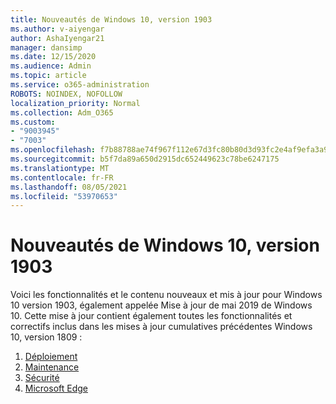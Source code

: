 ```yaml
---
title: Nouveautés de Windows 10, version 1903
ms.author: v-aiyengar
author: AshaIyengar21
manager: dansimp
ms.date: 12/15/2020
ms.audience: Admin
ms.topic: article
ms.service: o365-administration
ROBOTS: NOINDEX, NOFOLLOW
localization_priority: Normal
ms.collection: Adm_O365
ms.custom:
- "9003945"
- "7003"
ms.openlocfilehash: f7b88788ae74f967f112e67d3fc80b80d3d93fc2e4af9efa3a977d16d1d70350
ms.sourcegitcommit: b5f7da89a650d2915dc652449623c78be6247175
ms.translationtype: MT
ms.contentlocale: fr-FR
ms.lasthandoff: 08/05/2021
ms.locfileid: "53970653"
---
```

# <a name="whats-new-in-windows-10-version-1903"></a>Nouveautés de Windows 10, version 1903

Voici les fonctionnalités et le contenu nouveaux et mis à jour pour Windows 10 version 1903, également appelée Mise à jour de mai 2019 de Windows 10. Cette mise à jour contient également toutes les fonctionnalités et correctifs inclus dans les mises à jour cumulatives précédentes Windows 10, version 1809 :

1. [Déploiement](https://go.microsoft.com/fwlink/?linkid=2114296)
1. [Maintenance](https://go.microsoft.com/fwlink/?linkid=2114493)
1. [Sécurité](https://go.microsoft.com/fwlink/?linkid=2114297)
1. [Microsoft Edge](https://go.microsoft.com/fwlink/?linkid=2114298)

